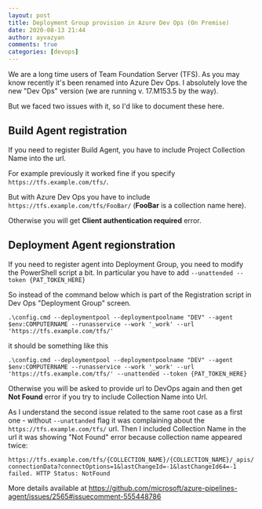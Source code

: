 ```yaml
---
layout: post
title: Deployment Group provision in Azure Dev Ops (On Premise)
date: 2020-08-13 21:44
author: ayvazyan
comments: true
categories: [devops]
---
```

We are a long time users of Team Foundation Server (TFS). As you may know recently it's been renamed into Azure Dev Ops.
I absolutely love the new "Dev Ops" version (we are running v. 17.M153.5 by the way).

But we faced two issues with it, so I'd like to document these here.

## Build Agent registration
If you need to register Build Agent, you have to include Project Collection Name into the url. 

For example previously it worked fine if you specify `https://tfs.example.com/tfs/`.

But with Azure Dev Ops you have to include `https://tfs.example.com/tfs/FooBar/` (**FooBar** is a collection name here).

Otherwise you will get **Client authentication required** error.

## Deployment Agent regionstration
If you need to register agent into Deployment Group, you need to modify the PowerShell script a bit. In particular you have to add `--unattended --token {PAT_TOKEN_HERE}`

So instead of the command below which is part of the Registration script in Dev Ops "Deployment Group" screen.

`.\config.cmd --deploymentpool --deploymentpoolname "DEV" --agent $env:COMPUTERNAME --runasservice --work '_work' --url 'https://tfs.example.com/tfs/'`

it should be something like this

`.\config.cmd --deploymentpool --deploymentpoolname "DEV" --agent $env:COMPUTERNAME --runasservice --work '_work' --url 'https://tfs.example.com/tfs/' --unattended --token {PAT_TOKEN_HERE}`

Otherwise you will be asked to provide url to DevOps again and then get **Not Found** error if you try to include Collection Name into Url.

As I understand the second issue related to the same root case as a first one - without `--unattanded` flag it was complaining about the `https://tfs.example.com/tfs/` url.
Then I included Collection Name in the url it was showing "Not Found" error because collection name appeared twice:

`https://tfs.example.com/tfs/{COLLECTION_NAME}/{COLLECTION_NAME}/_apis/connectionData?connectOptions=1&lastChangeId=-1&lastChangeId64=-1 failed. HTTP Status: NotFound`

More details available at https://github.com/microsoft/azure-pipelines-agent/issues/2565#issuecomment-555448786
